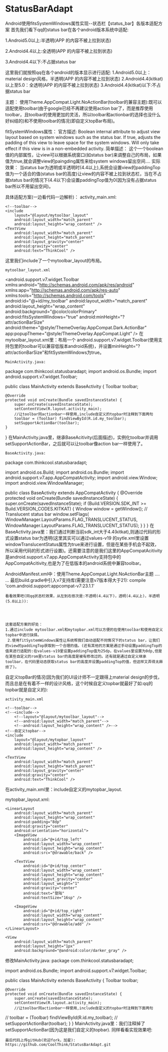 # StatusBarAdapt
Android使用fitsSystemWindows属性实现--状态栏【status_bar】各版本适配方案
首先我们看下qq的status bar在各个android版本系统中适配:
 
1.Android5.0以上:半透明(APP 的内容不被上拉到状态)
 
 
2.Android4.4以上:全透明(APP 的内容不被上拉到状态)
 
 
3.Android4.4以下:不占据status bar
 
 
这里我们就按照qq在各个android的版本显示进行适配:
  1.Android5.0以上：material design风格，半透明(APP 的内容不被上拉到状态)
  2.Android4.4(kitkat)以上至5.0：全透明(APP 的内容不被上拉到状态)
  3.Android4.4(kitkat)以下:不占据status bar
 
主题：
  使用Theme.AppCompat.Light.NoActionBar(toolbar的兼容主题):既可以适配使用toolbar(由于google已经不再建议使用action bar了，而是推荐使用toolbar，且toolbar的使用更加的灵活，所以toolbar和actionbar的选择也没什么好纠结的)和不使用toolbar的情况(即自定义topBar布局)。

fitSystemWindows属性：
    官方描述:
        Boolean internal attribute to adjust view layout based on system windows such as the status bar. If true, adjusts the padding of this view to leave space for the system windows. Will only take effect if this view is in a non-embedded activity.
    简单描述：
     这个一个boolean值的内部属性，让view可以根据系统窗口(如status bar)来调整自己的布局，如果值为true,就会调整view的paingding属性来给system windows留出空间....
    实际效果：
     当status bar为透明或半透明时(4.4以上),系统会设置view的paddingTop值为一个适合的值(status bar的高度)让view的内容不被上拉到状态栏，当在不占据status bar的情况下(4.4以下)会设置paddingTop值为0(因为没有占据status bar所以不用留出空间)。

具体适配方案(一边看代码一边解析)：
    activity_main.xml:
<?xml version="1.0" encoding="utf-8"?>
<LinearLayout xmlns:android="http://schemas.android.com/apk/res/android"
    xmlns:tools="http://schemas.android.com/tools"
    android:layout_width="match_parent"
    android:layout_height="match_parent"
    android:orientation="vertical"
    tools:context=".MainActivity">

    <!--toolbar-->
    <include
        layout="@layout/mytoolbar_layout"
        android:layout_width="match_parent"
        android:layout_height="wrap_content" />
    <TextView
        android:layout_width="match_parent"
        android:layout_height="match_parent"
        android:layout_gravity="center"
        android:gravity="center"
        android:text="ThinkCool" />
</LinearLayout>
  这里我们include了一个mytoolbar_layout的布局。
    
    mytoolbar_layout.xml
<android.support.v7.widget.Toolbar xmlns:android="http://schemas.android.com/apk/res/android"
    xmlns:app="http://schemas.android.com/apk/res-auto"
    xmlns:tools="http://schemas.android.com/tools"
    android:id="@+id/my_toolbar"
    android:layout_width="match_parent"
    android:layout_height="wrap_content"
    android:background="@color/colorPrimary"
    android:fitsSystemWindows="true"
    android:minHeight="?attr/actionBarSize"
    android:theme="@style/ThemeOverlay.AppCompat.Dark.ActionBar"
    app:popupTheme="@style/ThemeOverlay.AppCompat.Light" />
   在mytoolbar_layout.xml里：布局一个 android.support.v7.widget.Toolbar(使用支持包里的toolbar可以兼容低版本android系统)，并设置minHeight="?attr/actionBarSize"和fitSystemWindows为true。
    
    MainActivity.java:
package com.thinkcool.statusbaradapt;
import android.os.Bundle;
import android.support.v7.widget.Toolbar;

public class MainActivity extends BaseActivity {
    Toolbar toolbar;

    @Override
    protected void onCreate(Bundle savedInstanceState) {
        super.onCreate(savedInstanceState);
        setContentView(R.layout.activity_main);
        //让toolbar同actionbar一样使用,include自定义的topbar时注释到下面两句
        toolbar = (Toolbar) findViewById(R.id.my_toolbar);
        setSupportActionBar(toolbar);
    }
}
    在MainActivity.java里，继承BaseAcitivity(后面描述)，实例化toolbar并调用setSupportActionBar，之后就可以让toolbar像action bar一样使用了。
    
    BaseActivity.java:
package com.thinkcool.statusbaradapt;

import android.os.Build;
import android.os.Bundle;
import android.support.v7.app.AppCompatActivity;
import android.view.Window;
import android.view.WindowManager;

public class BaseActivity extends AppCompatActivity {
    @Override
    protected void onCreate(Bundle savedInstanceState) {
        super.onCreate(savedInstanceState);
        if (Build.VERSION.SDK_INT >= Build.VERSION_CODES.KITKAT) {
            Window window = getWindow();
            // Translucent status bar
            window.setFlags(
                    WindowManager.LayoutParams.FLAG_TRANSLUCENT_STATUS,
                    WindowManager.LayoutParams.FLAG_TRANSLUCENT_STATUS);
        }
    }
}
   在BaseActivity.java里：我们通过判断当前sdk_int大于4.4(kitkat),则通过代码的形式设置status bar为透明(这里其实可以通过values-v19 的sytle.xml里设置windowTranslucentStatus属性为true来进行设置，但是在某些手机会不起效，所以采用代码的形式进行设置)。还需要注意的是我们这里的AppCompatAcitivity是android.support.v7.app.AppCompatActivity支持包中的AppCompatAcitivity,也是为了在低版本的android系统中兼容toolbar。
    
   AndroidManifest.xml中：使用Theme.AppCompat.Light.NoActionBar主题
....
<application
    android:allowBackup="true"
    android:icon="@mipmap/ic_launcher"
    android:label="@string/app_name"
    android:supportsRtl="true"
    android:theme="Theme.AppCompat.Light.NoActionBar">
...
   最后build.gradle中引入v7支持库(需要注意v7版本得大于21):
compile 'com.android.support:appcompat-v7:23.1.1'

    看看效果吧(同qq状态栏效果，从左到右依次是:不透明(4.4以下)，透明(4.4以上)，半透明(5.0以上)):
 
 
 

    这套适配方案的好处：
    1.通过include mytoolbar.xml和mytopbar.xml可以方便的在使用toolbar和使用自定义topbar中进行抉择。
     2.使用fitSystemWindows属性让系统帮我们自动适配不同情况下的status bar，让我们的view的paddingTop获取到一个合理的值。(还有其他的方案是通过手动设置paddingTop的值来进行适配的:在values-v19里设置paddingTop值为25dp，在values里设置为0dp,但是在某些自定义的rom里status bar的高度是被有修改过的。还有就是通过自定义继承toolbar，在代码里动态获取status bar的高度并设置paddingTop的值，但这样又弄得太麻烦了)。

自定义topBar的情况(因为我们的UI设计师不一定跟得上material design的步伐，而且总是在有着不一样的设计风格，这个时候自定义topbar就最好了如:qq的topbar就是自定义的):

    activity_main.xml
<?xml version="1.0" encoding="utf-8"?>
<LinearLayout xmlns:android="http://schemas.android.com/apk/res/android"
    xmlns:tools="http://schemas.android.com/tools"
    android:layout_width="match_parent"
    android:layout_height="match_parent"
    android:orientation="vertical"
    tools:context=".MainActivity">

    <!--toolbar-->
    <!--<include-->
        <!--layout="@layout/mytoolbar_layout"-->
        <!--android:layout_width="match_parent"-->
        <!--android:layout_height="wrap_content" />-->
    <!--自定义topbar-->
    <include
        layout="@layout/mytopbar_layout"
        android:layout_width="match_parent"
        android:layout_height="wrap_content" />

    <TextView
        android:layout_width="match_parent"
        android:layout_height="match_parent"
        android:layout_gravity="center"
        android:gravity="center"
        android:text="ThinkCool" />
</LinearLayout>
   在activity_main.xml里：include自定义的mytopbar_layout.

   mytopbar_layout.xml:
<?xml version="1.0" encoding="utf-8"?>
<LinearLayout xmlns:android="http://schemas.android.com/apk/res/android"
    android:layout_width="match_parent"
    android:layout_height="wrap_content"
    android:background="@color/colorPrimary"
    android:minHeight="?attr/actionBarSize"
    android:gravity="center"
    android:fitsSystemWindows="true"
    android:orientation="vertical">

    <LinearLayout
        android:layout_width="match_parent"
        android:layout_height="wrap_content"
        android:padding="8dp"
        android:gravity="center"
        android:orientation="horizontal">
        <ImageView
            android:id="@+id/top_left"
            android:layout_width="wrap_content"
            android:layout_height="wrap_content"
            android:src="@drawable/back" />

        <TextView
            android:id="@+id/top_center"
            android:layout_width="wrap_content"
            android:layout_height="wrap_content"
            android:layout_gravity="center"
            android:layout_weight="1"
            android:gravity="center"
            android:text="登陆"
            android:textSize="16sp" />

        <ImageView
            android:id="@+id/top_right"
            android:layout_width="wrap_content"
            android:layout_height="wrap_content"
            android:src="@drawable/add" />
    </LinearLayout>

    <View
        android:layout_width="match_parent"
        android:layout_height="1px"
        android:background="@android:color/darker_gray" />
</LinearLayout>
    修改MainActivity.java:
package com.thinkcool.statusbaradapt;

import android.os.Bundle;
import android.support.v7.widget.Toolbar;

public class MainActivity extends BaseActivity {
    Toolbar toolbar;

    @Override
    protected void onCreate(Bundle savedInstanceState) {
        super.onCreate(savedInstanceState);
        setContentView(R.layout.activity_main);
        //让toolbar同actionbar一样使用,include自定义的topbar时注释到下面两句
//        toolbar = (Toolbar) findViewById(R.id.my_toolbar);
//        setSupportActionBar(toolbar);
    }
}
   MainActivity.java里：我们注释掉了setSupportActionBar(因为这是我们自定义的topbar).
   同样看看实现效果吧:

  
 

    最后代码上传gitHub(欢迎fork，加星):
    https://github.com/CoolThink/StatusBarAdapt.git



